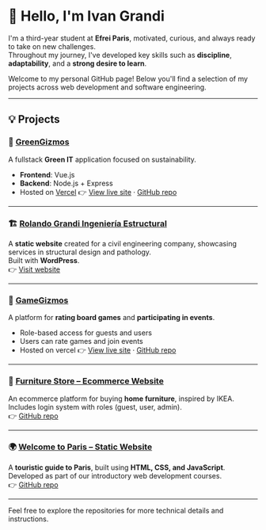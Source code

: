# 👋 Hello, I'm Ivan Grandi

I'm a third-year student at **Efrei Paris**, motivated, curious, and always ready to take on new challenges.  
Throughout my journey, I've developed key skills such as **discipline**, **adaptability**, and a **strong desire to learn**.

Welcome to my personal GitHub page! Below you'll find a selection of my projects across web development and software engineering.

---

## 💡 Projects

### 🌱 [GreenGizmos](https://green-it-vuejs.vercel.app/)
A fullstack **Green IT** application focused on sustainability.
- **Frontend**: Vue.js  
- **Backend**: Node.js + Express  
- Hosted on [Vercel](https://vercel.com) 
👉 [View live site](https://green-it-vuejs.vercel.app/) · [GitHub repo](https://github.com/AlikBook/GreenGizmos)

---

### 🏗️ [Rolando Grandi Ingeniería Estructural](https://rolando-grandi-ingenieria-estructural.com/)
A **static website** created for a civil engineering company, showcasing services in structural design and pathology.  
Built with **WordPress**.  
👉 [Visit website](https://rolando-grandi-ingenieria-estructural.com/)

---

### 🎲 [GameGizmos](https://github.com/AlikBook/Game_Gizmos)
A platform for **rating board games** and **participating in events**.
- Role-based access for guests and users  
- Users can rate games and join events
- Hosted on vercel
👉 [View live site](https://game-gizmos.vercel.app/) · [GitHub repo](https://github.com/AlikBook/Game_Gizmos)

---

### 🛒 [Furniture Store – Ecommerce Website](https://github.com/AlikBook/web_project_poland)
An ecommerce platform for buying **home furniture**, inspired by IKEA.  
Includes login system with roles (guest, user, admin).  
👉 [GitHub repo](https://github.com/AlikBook/web_project_poland)

---

### 🌍 [Welcome to Paris – Static Website](https://github.com/AlikBook/Web_Project)
A **touristic guide to Paris**, built using **HTML, CSS, and JavaScript**.  
Developed as part of our introductory web development courses.  
👉 [GitHub repo](https://github.com/AlikBook/Web_Project)

---

Feel free to explore the repositories for more technical details and instructions.
